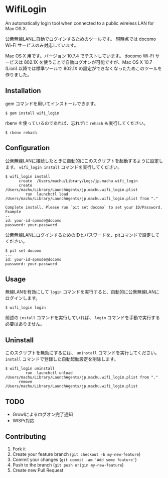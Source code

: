 # WifiLogin

An automatically login tool when connected to a public wireless LAN for Max OS X.

公衆無線LANに自動でログインするためのツールです。
現時点では docomo Wi-Fi サービスのみ対応しています。

Mac OS X 用です。バージョン 10.7.4 でテストしています。
docomo Wi-Fi サービスは 802.1X を使うことで自動ログオンが可能ですが、Mac OS X 10.7 (Lion) 以降では標準ツールで 802.1X の設定ができなくなったためこのツールを作りました。


## Installation

gem コマンドを用いてインストールできます。

    $ gem install wifi_login

rbenv を使っているのであれば、忘れずに `rehash` も実行してください。

    $ rbenv rehash

## Configuration

公衆無線LANに接続したときに自動的にこのスクリプトを起動するように設定します。
`wifi_login install` コマンドを実行してください。

```
$ wifi_login install
      create  /Users/machu/Library/Logs/jp.machu.wifi_login
      create  /Users/machu/Library/LaunchAgents/jp.machu.wifi_login.plist
         run  launchctl load /Users/machu/Library/LaunchAgents/jp.machu.wifi_login.plist from "."

Complete install. Please run `pit set docomo` to set your ID/Password.
Example
--
id: your-id-spmode@docomo
password: your-password
```

公衆無線LANにログインするためのIDとパスワードを、pitコマンドで設定してください。

```
$ pit set docomo
---
id: your-id-spmode@docomo
password: your-password
```

## Usage

無線LANを有効にして `login` コマンドを実行すると、自動的に公衆無線LANにログインします。

    $ wifi_login login

前述の `install` コマンドを実行していれば、 `login` コマンドを手動で実行する必要はありません。

## Uninstall

このスクリプトを無効にするには、 `uninstall` コマンドを実行してください。 `install` コマンドで登録した自動起動設定を削除します。

```
$ wifi_login uninstall
         run  launchctl unload /Users/machu/Library/LaunchAgents/jp.machu.wifi_login.plist from "."
      remove  /Users/machu/Library/LaunchAgents/jp.machu.wifi_login.plist
```

## TODO

 * Growlによるログオン完了通知
 * WISPr対応

## Contributing

1. Fork it
2. Create your feature branch (`git checkout -b my-new-feature`)
3. Commit your changes (`git commit -am 'Add some feature'`)
4. Push to the branch (`git push origin my-new-feature`)
5. Create new Pull Request
